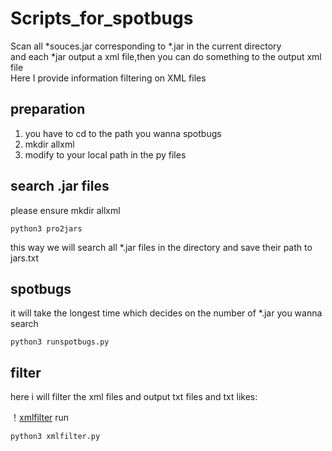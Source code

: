# Scripts_for_spotbugs
Scan all *souces.jar corresponding to *.jar in the current directory  
and each *jar output a xml file,then you can do something to the output xml file   
Here I provide information filtering on XML files   
## preparation 
1. you have to cd to the path you wanna spotbugs  
2. mkdir allxml
3. modify to your local path in the py files

## search .jar files
please ensure mkdir allxml
```
python3 pro2jars
```
this way we will search all *.jar files in the directory and save their path to jars.txt
## spotbugs 
it will take the longest time which decides on the number of *.jar you wanna search
```
python3 runspotbugs.py
```
## filter
here i will filter the xml files and output txt files and txt likes:

！[xmlfilter](https://github.com/zgjoget9/Scripts_for_spotbugs/blob/main/截屏2021-03-21%2012.22.29.png)
run 
```
python3 xmlfilter.py
```
